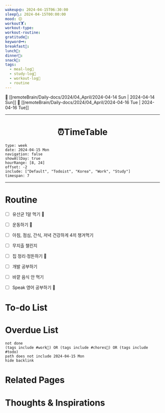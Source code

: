 ```yaml
---
wakeup🌞: 2024-04-15T06:30:00
sleep🌜: 2024-04-15T00:00:00
mood: 😌
workout🏋️: 
workout-type: 
workout-routine: 
gratitude🙏: 
keyword🗝️: 
breakfast🍳: 
lunch🍚: 
dinner🥗: 
snack🍬: 
tags:
  - meal-log📝
  - study-log📓
  - workout-log💪
  - routine
---
```


🔺 [[remoteBrain/Daily-docs/2024/04_April/2024-04-14 Sun | 2024-04-14 Sun]]
🔻 [[remoteBrain/Daily-docs/2024/04_April/2024-04-16 Tue | 2024-04-16 Tue]]
___
<h1> <center>⏰TimeTable </center> </h1>

```gEvent
type: week
date: 2024-04-15 Mon
navigation: false
showAllDay: true
hourRange: [8, 24]
offset: -2
include: ["Default", "Todoist", "Korea", "Work", "Study"]
timespan: 7
```

--- 


# Routine 

- [ ] 유산균 1알 먹기 🔼 
- [ ] 운동하기 🔼
- [ ] 아침, 점심, 간식, 저녁 건강하게 4끼 챙겨먹기
- [ ] 무지출 챌린지 
- [ ] 집 정리·정돈하기 🔼
- [ ] 개발 공부하기
- [ ] 바깥 음식 안 먹기 
- [ ] Speak 영어 공부하기 🔼 


# To-do List


# Overdue List
```tasks
not done
(tags include #work💼) OR (tags include #chores🧺) OR (tags include #todo)
path does not include 2024-04-15 Mon
hide backlink
```

# Related Pages



# Thoughts & Inspirations

